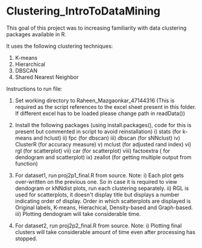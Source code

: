 # Clustering_IntroToDataMining

This goal of this project was to increasing familiarity with data clustering packages available in R. 

It uses the following clustering techniques:
1) K-means
2) Hierarchical
3) DBSCAN
4) Shared Nearest Neighbor

Instructions to run file:

1) Set working directory to Raheen_Mazgaonkar_47144316 (This is required as the script references to the excel sheet present in this folder. 
							If different excel has to be loaded please change path in readData())

2) Install the following packages (using install.packages(), code for this is present but commented in script to avoid reinstallation) 
   i) stats  (for k-means and hclust)
  ii) fpc    (for dbscan)
 iii) dbscan (for sNNclust)
  iv) ClusterR (for accuracy measure)
   v) mclust  (for adjusted rand index)
  vi) rgl   (for scatterplot)
 vii) car   (for scatterplot)
viii) factoextra ( for dendogram and scatterplot)
  ix) zeallot (for getting multiple output from function)

3) For dataset1, run proj2p1_final.R from source. 
   Note: 
   i) Each plot gets over-written on the previous one. So in case it is required to view dendogram or kNNdist plots, run each clustering separately. 
   ii) RGL is used for scatterplots, it doesn't display title but displays a number indicating order of display. 
	Order in which scatterplots are displayed is Original labels, K-means, Hierachical, Density-based and Graph-based. 
  iii) Plotting dendogram will take considerable time.

4) For dataset2, run proj2p2_final.R from source.
   Note: 
   i) Plotting final clusters will take considerable amount of time even after processing has stopped.
